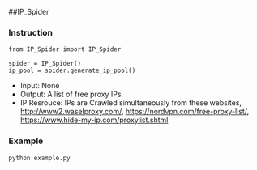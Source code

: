 ##IP_Spider

### Instruction
```
from IP_Spider import IP_Spider

spider = IP_Spider()
ip_pool = spider.generate_ip_pool()
```
* Input: None
* Output: A list of free proxy IPs. 
* IP Resrouce: IPs are Crawled simultaneously from these websites, http://www2.waselproxy.com/, https://nordvpn.com/free-proxy-list/, https://www.hide-my-ip.com/proxylist.shtml

### Example
```
python example.py
```


